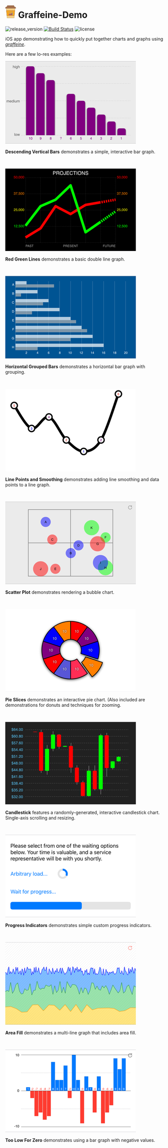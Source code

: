 # ![Graffeine](docs/icon.png) Graffeine-Demo

![release_version](https://img.shields.io/github/tag/quickthyme/graffeine-demo.svg?label=release)
[![Build Status](https://travis-ci.com/quickthyme/graffeine-demo.svg?branch=master)](https://travis-ci.com/quickthyme/graffeine-demo)
![license](https://img.shields.io/github/license/quickthyme/graffeine-demo.svg?color=black)


iOS app demonstrating how to quickly put together charts and graphs using *[graffeine](https://github.com/quickthyme/graffeine)*.

Here are a few lo-res examples:


![sample_1](docs/sample_1.png)

**Descending Vertical Bars** demonstrates a simple, interactive bar graph.
 
<br />


![sample_2](docs/sample_2.png)

**Red Green Lines** demonstrates a basic double line graph.

<br />


![sample_3](docs/sample_3.png)

**Horizontal Grouped Bars** demonstrates a horizontal bar graph with
grouping.

<br />


![sample_4](docs/sample_4.png)

**Line Points and Smoothing** demonstrates adding line smoothing and data points
to a line graph.

<br />


![sample_5](docs/sample_5.png)

**Scatter Plot** demonstrates rendering a bubble chart.

<br />


![sample_6](docs/sample_6.png)

**Pie Slices** demonstrates an interactive pie chart. (Also included are
demonstrations for donuts and techniques for zooming.

<br />


![sample_7](docs/sample_7.png)

**Candlestick** features a randomly-generated, interactive candlestick chart.
Single-axis scrolling and resizing.
 
 <br />


![sample_8](docs/sample_8.png)

**Progress Indicators** demonstrates simple custom progress indicators.
 
 <br />


![sample_9](docs/sample_9.png)

**Area Fill** demonstrates a multi-line graph that includes area fill.
 
 <br />


![sample_10](docs/sample_10.png)

**Too Low For Zero** demonstrates using a bar graph with negative values.
 
 <br />
